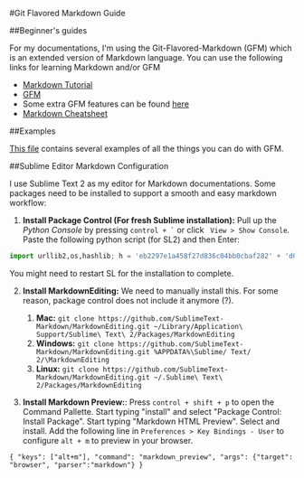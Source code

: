 #Git Flavored Markdown Guide

##Beginner's guides

For my documentations, I'm using the Git-Flavored-Markdown (GFM) which is an extended version of Markdown language. You can use the following links for learning Markdown and/or GFM

- [Markdown Tutorial](http://markdowntutorial.com/)
- [GFM](https://help.github.com/articles/github-flavored-markdown/)
- Some extra GFM features can be found [here](https://help.github.com/articles/writing-on-github/)
- [Markdown Cheatsheet](https://github.com/adam-p/markdown-here/wiki/Markdown-Cheatsheet)

##Examples

[This file](gfm_cheat_sheet.md) contains several examples of all the things you can do with GFM.

##Sublime Editor Markdown Configuration

I use Sublime Text 2 as my editor for Markdown documentations. Some packages need to be installed to support a smooth and easy markdown workflow:

1. **Install Package Control (For fresh Sublime installation):**
Pull up the *Python Console* by pressing `` control + ` `` or click ` View > Show Console`. Paste the following python script (for SL2) and then Enter:
```python
import urllib2,os,hashlib; h = 'eb2297e1a458f27d836c04bb0cbaf282' + 'd0e7a3098092775ccb37ca9d6b2e4b7d'; pf = 'Package Control.sublime-package'; ipp = sublime.installed_packages_path(); os.makedirs( ipp ) if not os.path.exists(ipp) else None; urllib2.install_opener( urllib2.build_opener( urllib2.ProxyHandler()) ); by = urllib2.urlopen( 'http://packagecontrol.io/' + pf.replace(' ', '%20')).read(); dh = hashlib.sha256(by).hexdigest(); open( os.path.join( ipp, pf), 'wb' ).write(by) if dh == h else None; print('Error validating download (got %s instead of %s), please try manual install' % (dh, h) if dh != h else 'Please restart Sublime Text to finish installation')
```
You might need to restart SL for the installation to complete.

2. **Install MarkdownEditing:**
We need to manually install this. For some reason, package control does not include it anymore (?).
	1. **Mac:** `git clone https://github.com/SublimeText-Markdown/MarkdownEditing.git ~/Library/Application\ Support/Sublime\ Text\ 2/Packages/MarkdownEditing`
	2. **Windows:** `git clone https://github.com/SublimeText-Markdown/MarkdownEditing.git %APPDATA%\Sublime/ Text/ 2/\MarkdownEditing`
	3. **Linux:** `git clone https://github.com/SublimeText-Markdown/MarkdownEditing.git ~/.Sublime\ Text\ 2/Packages/MarkdownEditing`

3. **Install Markdown Preview:**:
Press `control + shift + p` to open the Command Pallette. Start typing "install" and select "Package Control: Install Package". Start typing "Markdown HTML Preview". Select and install.
Add the following line in `Preferences > Key Bindings - User` to configure `alt + m` to preview in your browser.
```
{ "keys": ["alt+m"], "command": "markdown_preview", "args": {"target": "browser", "parser":"markdown"} }
```
